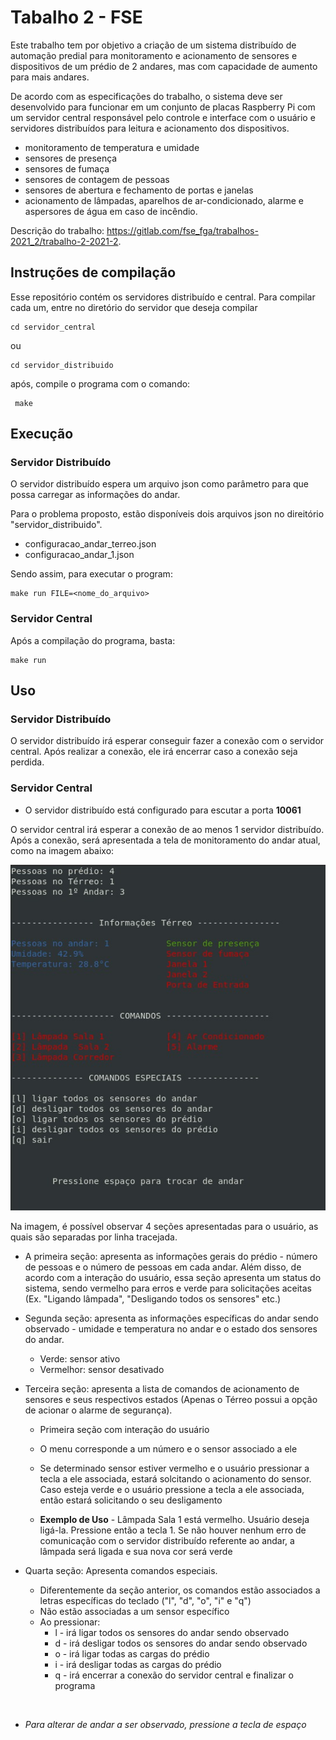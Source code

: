 # Tabalho 2 - FSE

Este trabalho tem por objetivo a criação de um sistema distribuído de automação predial para monitoramento e acionamento de sensores e dispositivos de um prédio de 2 andares, mas com capacidade de aumento para mais andares.

De acordo com as especificações do trabalho, o sistema deve ser desenvolvido para funcionar em um conjunto de placas Raspberry Pi com um servidor central responsável pelo controle e interface com o usuário e servidores distribuídos para leitura e acionamento dos dispositivos. 
- monitoramento de temperatura e umidade
- sensores de presença
- sensores de fumaça
- sensores de contagem de pessoas
- sensores de abertura e fechamento de portas e janelas
- acionamento de lâmpadas, aparelhos de ar-condicionado, alarme e aspersores de água em caso de incêndio.

Descrição do trabalho: https://gitlab.com/fse_fga/trabalhos-2021_2/trabalho-2-2021-2.

## Instruções de compilação

Esse repositório contém os servidores distribuído e central. Para compilar cada um, entre no diretório do servidor que deseja compilar

```
cd servidor_central
```
ou
```
cd servidor_distribuido
```
após, compile o programa com o comando:

```
 make
```

## Execução

### Servidor Distribuído

O servidor distribuído espera um arquivo json como parâmetro para que possa carregar as informações do andar.

Para o problema proposto, estão disponíveis dois arquivos json no direitório "servidor_distribuido". 

- configuracao_andar_terreo.json
- configuracao_andar_1.json


Sendo assim, para executar o program:

```
make run FILE=<nome_do_arquivo>
```

### Servidor Central

Após a compilação do programa, basta: 

```
make run
```

## Uso 

### Servidor Distribuído

O servidor distribuído irá esperar conseguir fazer a conexão com o servidor central. Após realizar a conexão, ele irá encerrar caso a conexão seja perdida. 

### Servidor Central

- O servidor distribuído está configurado para escutar a porta **10061**

O servidor central irá esperar a conexão de ao menos 1 servidor distribuído. Após a conexão, será apresentada a tela de monitoramento do andar atual, como na imagem abaixo:



![](./assets/principal.jpeg)

Na imagem, é possível observar 4 seções apresentadas para o usuário, as quais são separadas por linha tracejada. 

- A primeira seção: apresenta as informações gerais do prédio - número de pessoas e o número de pessoas em cada andar. Além disso, de acordo com a interação do usuário, essa seção apresenta um status do sistema, sendo vermelho para erros e verde para solicitações aceitas (Ex. "Ligando lâmpada", "Desligando todos os sensores" etc.)

- Segunda seção: apresenta as informações específicas do andar sendo observado - umidade e temperatura no andar e o estado dos sensores do andar.
    
    - Verde: sensor ativo
    - Vermelhor: sensor desativado

- Terceira seção: apresenta a lista de comandos de acionamento de sensores e seus respectivos estados (Apenas o Térreo possui a opção de acionar o alarme de segurança).
    
    - Primeira seção com interação do usuário
    - O menu corresponde a um número e o sensor associado a ele
    - Se determinado sensor estiver vermelho e o usuário pressionar a tecla a ele associada, estará solcitando o acionamento do sensor. Caso esteja verde e o usuário pressione a tecla a ele associada, então estará solicitando o seu desligamento

    - **Exemplo de Uso** - Lâmpada Sala 1 está vermelho. Usuário deseja ligá-la. Pressione então a tecla 1. Se não houver nenhum erro de comunicação com o servidor distribuído referente ao andar, a lâmpada será ligada e sua nova cor será verde

- Quarta seção: Apresenta comandos especiais. 
    
    - Diferentemente da seção anterior, os comandos estão associados a letras específicas do teclado ("l", "d", "o", "i" e "q")
    - Não estão associadas a um sensor específico
    - Ao pressionar:
        - l - irá ligar todos os sensores do andar sendo observado
        - d - irá desligar todos os sensores do andar sendo observado
        - o - irá ligar todas as cargas do prédio
        - i - irá desligar todas as cargas do prédio
        - q - irá encerrar a conexão do servidor central e finalizar o programa 

<br>

- *Para alterar de andar a ser observado, pressione a tecla de espaço*

